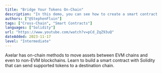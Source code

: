 ```yaml
---
title: "Bridge Your Tokens On-Chain"
description: "In this demo, you can see how to create a smart contract from scratch in Solidity that is capable of sending tokens to a destination chain. We use https://remix.ethereum.org/ and the Axelar documentation to get the right chain names and asset symbols."
authors: ["@StephenFluin"]
tags: ["Cross-Chain", "Smart Contracts"]
languages: ["Solidity"]
url: "https://www.youtube.com/watch?v=pCd_ZqZ93uQ"
dateAdded: 2023-11-17
level: "Intermediate"
---
```


Axelar has on-chain methods to move assets between EVM chains and even to non-EVM blockchains. Learn to build a smart contract with Solidity that can send supported tokens to a destination chain.
